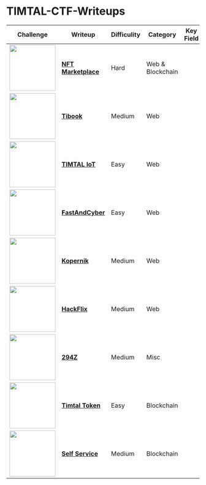 # TIMTAL-CTF-Writeups

| Challenge | Writeup | Difficulity | Category | Key Field | Published At |
| --- | --- | --- | --- | --- | --- |
| <img src="https://github.com/wasny0ps/TIMTAL-CTF-Writeups/blob/main/src/nftmarketplace.png" height="120"> |[**NFT Marketplace**](https://github.com/wasny0ps/TIMTAL-CTF-Writeups/tree/main/2022/NFT%20Marketplace)|Hard|Web & Blockchain|| 2022 |
| <img src="https://github.com/wasny0ps/TIMTAL-CTF-Writeups/blob/main/src/tibook.png" height="120"> | [**Tibook**](https://github.com/wasny0ps/TIMTAL-CTF-Writeups/tree/main/2022/Tibook) |Medium|Web||2022|
| <img src="https://github.com/wasny0ps/TIMTAL-CTF-Writeups/blob/main/src/timtaliot.png" height="120"> | [**TIMTAL IoT**](https://github.com/wasny0ps/TIMTAL-CTF-Writeups/tree/main/2022/TIMTAL%20IoT) | Easy |Web|| 2022 |
| <img src="https://github.com/wasny0ps/TIMTAL-CTF-Writeups/blob/main/src/timtaliot.png" height="120"> | [**FastAndCyber**](https://github.com/wasny0ps/TIMTAL-CTF-Writeups/tree/main/2022/TIMTAL%20IoT) | Easy |Web|| 2022 |
| <img src="https://github.com/wasny0ps/TIMTAL-CTF-Writeups/blob/main/src/tibook.png" height="120"> | [**Kopernik**](https://github.com/wasny0ps/TIMTAL-CTF-Writeups/tree/main/2022/Tibook) |Medium|Web||2022|
| <img src="https://github.com/wasny0ps/TIMTAL-CTF-Writeups/blob/main/src/tibook.png" height="120"> | [**HackFlix**](https://github.com/wasny0ps/TIMTAL-CTF-Writeups/tree/main/2022/Tibook) |Medium|Web||2022|
| <img src="https://github.com/wasny0ps/TIMTAL-CTF-Writeups/blob/main/src/tibook.png" height="120"> | [**294Z**](https://github.com/wasny0ps/TIMTAL-CTF-Writeups/tree/main/2022/Tibook) |Medium|Misc||2022|
| <img src="https://github.com/wasny0ps/TIMTAL-CTF-Writeups/blob/main/src/timtaliot.png" height="120"> | [**Timtal Token**](https://github.com/wasny0ps/TIMTAL-CTF-Writeups/tree/main/2022/TIMTAL%20IoT) | Easy |Blockchain|| 2022 |
| <img src="https://github.com/wasny0ps/TIMTAL-CTF-Writeups/blob/main/src/tibook.png" height="120"> | [**Self Service**](https://github.com/wasny0ps/TIMTAL-CTF-Writeups/tree/main/2022/Tibook) |Medium|Blockchain||2022|
